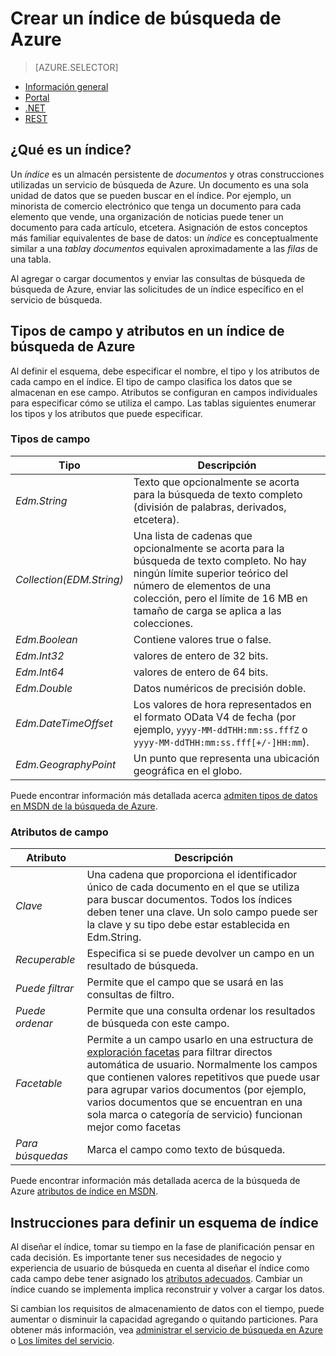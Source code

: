 <properties
    pageTitle="Crear un índice de búsqueda de Azure | Microsoft Azure | Servicio de nube hospedado de búsqueda"
    description="¿Qué es un índice de búsqueda de Azure y cómo se usa?"
    services="search"
    manager="jhubbard"
    documentationCenter=""
    authors="ashmaka"
/>

<tags
    ms.service="search"
    ms.devlang="na"
    ms.workload="search"
    ms.topic="get-started-article"
    ms.tgt_pltfrm="na"
    ms.date="08/29/2016"
    ms.author="ashmaka"/>

# <a name="create-an-azure-search-index"></a>Crear un índice de búsqueda de Azure
> [AZURE.SELECTOR]
- [Información general](search-what-is-an-index.md)
- [Portal](search-create-index-portal.md)
- [.NET](search-create-index-dotnet.md)
- [REST](search-create-index-rest-api.md)

## <a name="what-is-an-index"></a>¿Qué es un índice?

Un *índice* es un almacén persistente de *documentos* y otras construcciones utilizadas un servicio de búsqueda de Azure. Un documento es una sola unidad de datos que se pueden buscar en el índice. Por ejemplo, un minorista de comercio electrónico que tenga un documento para cada elemento que vende, una organización de noticias puede tener un documento para cada artículo, etcetera. Asignación de estos conceptos más familiar equivalentes de base de datos: un *índice* es conceptualmente similar a una *tabla*y *documentos* equivalen aproximadamente a las *filas* de una tabla.

Al agregar o cargar documentos y enviar las consultas de búsqueda de búsqueda de Azure, enviar las solicitudes de un índice específico en el servicio de búsqueda.

## <a name="field-types-and-attributes-in-an-azure-search-index"></a>Tipos de campo y atributos en un índice de búsqueda de Azure

Al definir el esquema, debe especificar el nombre, el tipo y los atributos de cada campo en el índice. El tipo de campo clasifica los datos que se almacenan en ese campo. Atributos se configuran en campos individuales para especificar cómo se utiliza el campo. Las tablas siguientes enumerar los tipos y los atributos que puede especificar.


### <a name="field-types"></a>Tipos de campo
|Tipo|Descripción|
|------------|-----------|
|*Edm.String*|Texto que opcionalmente se acorta para la búsqueda de texto completo (división de palabras, derivados, etcetera).|
|*Collection(EDM.String)*|Una lista de cadenas que opcionalmente se acorta para la búsqueda de texto completo. No hay ningún límite superior teórico del número de elementos de una colección, pero el límite de 16 MB en tamaño de carga se aplica a las colecciones.|
|*Edm.Boolean*|Contiene valores true o false.|
|*Edm.Int32*|valores de entero de 32 bits.|
|*Edm.Int64*|valores de entero de 64 bits.|
|*Edm.Double*|Datos numéricos de precisión doble.|
|*Edm.DateTimeOffset*|Los valores de hora representados en el formato OData V4 de fecha (por ejemplo, `yyyy-MM-ddTHH:mm:ss.fffZ` o `yyyy-MM-ddTHH:mm:ss.fff[+/-]HH:mm`).|
|*Edm.GeographyPoint*|Un punto que representa una ubicación geográfica en el globo.|

Puede encontrar información más detallada acerca [admiten tipos de datos en MSDN de la búsqueda de Azure](https://msdn.microsoft.com/library/azure/dn798938.aspx).



### <a name="field-attributes"></a>Atributos de campo
|Atributo|Descripción|
|------------|-----------|
|*Clave*|Una cadena que proporciona el identificador único de cada documento en el que se utiliza para buscar documentos. Todos los índices deben tener una clave. Un solo campo puede ser la clave y su tipo debe estar establecida en Edm.String.|
|*Recuperable*|Especifica si se puede devolver un campo en un resultado de búsqueda.|
|*Puede filtrar*|Permite que el campo que se usará en las consultas de filtro.|
|*Puede ordenar*|Permite que una consulta ordenar los resultados de búsqueda con este campo.|
|*Facetable*|Permite a un campo usarlo en una estructura de [exploración facetas](search-faceted-navigation.md) para filtrar directos automática de usuario. Normalmente los campos que contienen valores repetitivos que puede usar para agrupar varios documentos (por ejemplo, varios documentos que se encuentran en una sola marca o categoría de servicio) funcionan mejor como facetas|
|*Para búsquedas*|Marca el campo como texto de búsqueda.|

Puede encontrar información más detallada acerca de la búsqueda de Azure [atributos de índice en MSDN](https://msdn.microsoft.com/library/azure/dn798941.aspx).



## <a name="guidance-for-defining-an-index-schema"></a>Instrucciones para definir un esquema de índice

Al diseñar el índice, tomar su tiempo en la fase de planificación pensar en cada decisión. Es importante tener sus necesidades de negocio y experiencia de usuario de búsqueda en cuenta al diseñar el índice como cada campo debe tener asignado los [atributos adecuados](https://msdn.microsoft.com/library/azure/dn798941.aspx). Cambiar un índice cuando se implementa implica reconstruir y volver a cargar los datos.


Si cambian los requisitos de almacenamiento de datos con el tiempo, puede aumentar o disminuir la capacidad agregando o quitando particiones. Para obtener más información, vea [administrar el servicio de búsqueda en Azure](search-manage.md) o [Los límites del servicio](search-limits-quotas-capacity.md).

